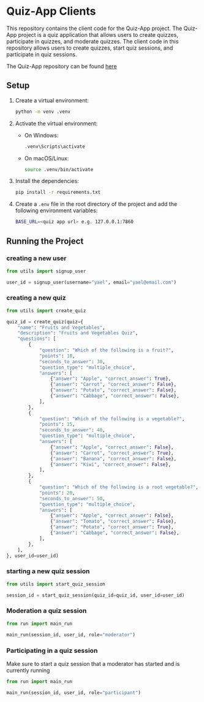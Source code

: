 # Quiz-App Clients

This repository contains the client code for the Quiz-App project. The Quiz-App project is a quiz application that allows users to create quizzes, participate in quizzes, and moderate quizzes. The client code in this repository allows users to create quizzes, start quiz sessions, and participate in quiz sessions.

The Quiz-App repository can be found [here](https://github.com/yaelkurz/quiz-app)


## Setup

1. Create a virtual environment:
    ```sh
    python -m venv .venv
    ```

2. Activate the virtual environment:
    - On Windows:
        ```sh
        .venv\Scripts\activate
        ```
    - On macOS/Linux:
        ```sh
        source .venv/bin/activate
        ```

3. Install the dependencies:
    ```sh
    pip install -r requirements.txt
    ```
4. Create a `.env` file in the root directory of the project and add the following environment variables:
    ```sh
    BASE_URL=<quiz app url> e.g. 127.0.0.1:7860
    ```

## Running the Project

### creating a new user
```python
from utils import signup_user

user_id = signup_user(username="yael", email="yael@email.com")
```
### creating a new quiz
```python
from utils import create_quiz

quiz_id = create_quiz(quiz={
    "name": "Fruits and Vegetables",
    "description": "Fruits and Vegetables Quiz",
    "questions": [
        {
            "question": "Which of the following is a fruit?",
            "points": 10,
            "seconds_to_answer": 30,
            "question_type": "multiple_choice",
            "answers": [
                {"answer": "Apple", "correct_answer": True},
                {"answer": "Carrot", "correct_answer": False},
                {"answer": "Potato", "correct_answer": False},
                {"answer": "Cabbage", "correct_answer": False},
            ],
        },
        {
            "question": "Which of the following is a vegetable?",
            "points": 15,
            "seconds_to_answer": 40,
            "question_type": "multiple_choice",
            "answers": [
                {"answer": "Apple", "correct_answer": False},
                {"answer": "Carrot", "correct_answer": True},
                {"answer": "Banana", "correct_answer": False},
                {"answer": "Kiwi", "correct_answer": False},
            ],
        },
        {
            "question": "Which of the following is a root vegetable?",
            "points": 20,
            "seconds_to_answer": 50,
            "question_type": "multiple_choice",
            "answers": [
                {"answer": "Apple", "correct_answer": False},
                {"answer": "Tomato", "correct_answer": False},
                {"answer": "Potato", "correct_answer": True},
                {"answer": "Cabbage", "correct_answer": False},
            ],
        },
    ],
}, user_id=user_id)
```
### starting a new quiz session
```python
from utils import start_quiz_session

session_id = start_quiz_session(quiz_id=quiz_id, user_id=user_id)
```
### Moderation a quiz session
```python
from run import main_run

main_run(session_id, user_id, role="moderator")
```
### Participating in a quiz session

Make sure to start a quiz session that a moderator has started and is currently running

```python
from run import main_run

main_run(session_id, user_id, role="participant")
```
